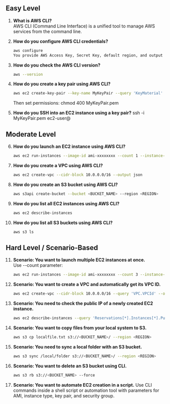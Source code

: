 ## Easy Level

1. **What is AWS CLI?**\
   AWS CLI (Command Line Interface) is a unified tool to manage AWS services from the command line.

2. **How do you configure AWS CLI credentials?**
   ```bash
   aws configure
   You provide AWS Access Key, Secret Key, default region, and output format.

3. **How do you check the AWS CLI version?**
   ```bash
   aws --version

4. **How do you create a key pair using AWS CLI?**
   ```bash
   aws ec2 create-key-pair --key-name MyKeyPair --query 'KeyMaterial' --output text > MyKeyPair.pem
   ```
   Then set permissions: chmod 400 MyKeyPair.pem

5. **How do you SSH into an EC2 instance using a key pair?**
   ssh -i MyKeyPair.pem ec2-user@<instance-public-ip>

## Moderate Level

6. **How do you launch an EC2 instance using AWS CLI?**
   ```bash
   aws ec2 run-instances --image-id ami-xxxxxxxx --count 1 --instance-type t2.micro --key-name MyKeyPair --security-groups MySecurityGroup

7. **How do you create a VPC using AWS CLI?**
   ```bash
   aws ec2 create-vpc --cidr-block 10.0.0.0/16 --output json

8. **How do you create an S3 bucket using AWS CLI?**
   ```bash
   aws s3api create-bucket --bucket <BUCKET_NAME> --region <REGION>

9. **How do you list all EC2 instances using AWS CLI?**
    ```bash
    aws ec2 describe-instances

10. **How do you list all S3 buckets using AWS CLI?**
    ```bash
    aws s3 ls

## Hard Level / Scenario-Based

11. **Scenario: You want to launch multiple EC2 instances at once.**\
    Use --count parameter:
    ```bash
    aws ec2 run-instances --image-id ami-xxxxxxxx --count 3 --instance-type t2.micro --key-name MyKeyPair --security-groups MySecurityGroup

12. **Scenario: You want to create a VPC and automatically get its VPC ID.**
    ```bash
    aws ec2 create-vpc --cidr-block 10.0.0.0/16 --query 'VPC.VPCId' --output text

13. **Scenario: You need to check the public IP of a newly created EC2 instance.**
    ```bash
    aws ec2 describe-instances --query 'Reservations[*].Instances[*].PublicIpAddress' --output text

14. **Scenario: You want to copy files from your local system to S3.**
    ```bash
    aws s3 cp localfile.txt s3://<BUCKET_NAME>/ --region <REGION>
    
15. **Scenario: You need to sync a local folder with an S3 bucket.**
    ```bash
    aws s3 sync /local/folder s3://<BUCKET_NAME>/ --region <REGION>

16. **Scenario: You want to delete an S3 bucket using CLI.**
    ```bash
    aws s3 rb s3://<BUCKET_NAME> --force

17. **Scenario: You want to automate EC2 creation in a script.**
    Use CLI commands inside a shell script or automation tool with parameters for AMI, instance type, key pair, and security group.
